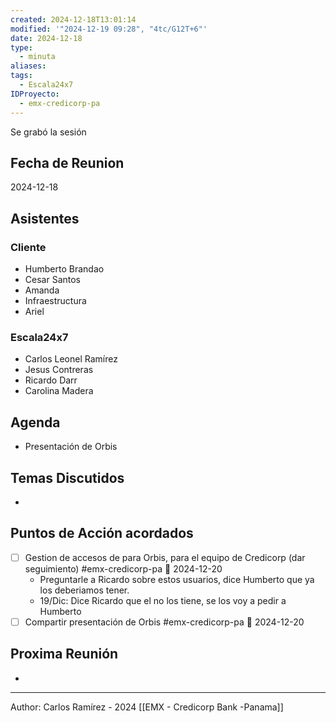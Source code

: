 ```yaml
---
created: 2024-12-18T13:01:14
modified: '"2024-12-19 09:28", "4tc/G12T+6"'
date: 2024-12-18
type:
  - minuta
aliases: 
tags:
  - Escala24x7
IDProyecto:
  - emx-credicorp-pa
---
```

Se grabó la sesión

## Fecha de Reunion
2024-12-18

## Asistentes

### Cliente
* Humberto Brandao
* Cesar Santos
* Amanda
* Infraestructura
* Ariel
### Escala24x7
- Carlos Leonel Ramírez
- Jesus Contreras
- Ricardo Darr
- Carolina Madera
## Agenda
* Presentación de Orbis
## Temas Discutidos
*  

## Puntos de Acción acordados
- [ ] Gestion de accesos de para Orbis, para el equipo de Credicorp (dar seguimiento) #emx-credicorp-pa 📅 2024-12-20
	- Preguntarle a Ricardo sobre estos usuarios, dice Humberto que ya los deberiamos tener.
	- 19/Dic: Dice Ricardo que el no los tiene, se los voy a pedir a Humberto
- [ ] Compartir presentación de Orbis #emx-credicorp-pa 📅 2024-12-20

## Proxima Reunión
*   



---
Author: Carlos Ramírez - 2024
[[EMX - Credicorp Bank -Panama]]


